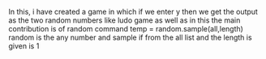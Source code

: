 In this, i have created a game in which if we enter y then we get the output as the two random numbers like ludo game as well as in this the main contribution is of random command
temp = random.sample(all,length) random is the any number and sample if from the all list and the length is given is 1
